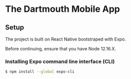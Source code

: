 # The Dartmouth Mobile App

## Setup

The project is built on React Native bootstraped with Expo.

Before continuing, ensure that you have Node 12.16.X.

### Installing Expo command line interface (CLI)

```bash
$ npm install --global expo-cli
```


